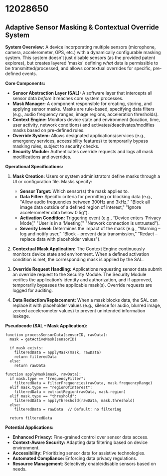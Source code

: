 # 12028650

## Adaptive Sensor Masking & Contextual Override System

**System Overview:** A device incorporating multiple sensors (microphone, camera, accelerometer, GPS, etc.) with a dynamically configurable masking system. This system doesn't just disable sensors (as the provided patent explores), but creates layered 'masks' defining *what* data is permissible to be transmitted/processed, and allows contextual overrides for specific, pre-defined events.

**Core Components:**

*   **Sensor Abstraction Layer (SAL):**  A software layer that intercepts all sensor data *before* it reaches core system processes.
*   **Mask Manager:** A component responsible for creating, storing, and applying sensor masks. Masks are rule-based, specifying data filters (e.g., audio frequency ranges, image regions, acceleration thresholds).
*   **Context Engine:** Monitors device state and environment (location, time, user activity, network conditions) and activates/deactivates/modifies masks based on pre-defined rules.
*   **Override System:** Allows designated applications/services (e.g., emergency services, accessibility features) to temporarily bypass masking rules, subject to security checks.
*   **Security Module:**  Authenticates override requests and logs all mask modifications and overrides.

**Operational Specifications:**

1.  **Mask Creation:**  Users or system administrators define masks through a UI or configuration file.  Masks specify:
    *   **Sensor Target:**  Which sensor(s) the mask applies to.
    *   **Data Filter:**  Specific criteria for permitting or blocking data (e.g., "Allow audio frequencies between 300Hz and 3kHz," "Block all image data outside of a defined region of interest," "Ignore accelerometer data below 0.5g").
    *   **Activation Condition:** Triggering event (e.g., “Device enters ‘Privacy Mode’," "User is in a ‘Meeting’," "Network connection is untrusted”).
    *   **Severity Level:**  Determines the impact of the mask (e.g., “Warning – log and notify user,” “Block – prevent data transmission,” “Redact – replace data with placeholder values").

2.  **Contextual Mask Application:** The Context Engine continuously monitors device state and environment.  When a defined activation condition is met, the corresponding mask is applied by the SAL.

3.  **Override Request Handling:** Applications requesting sensor data submit an override request to the Security Module.  The Security Module verifies the application’s identity and authorization, and if approved, temporarily bypasses the applicable mask(s). Override requests are logged for auditing.

4.  **Data Redaction/Replacement:** When a mask blocks data, the SAL can replace it with placeholder values (e.g., silence for audio, blurred image, zeroed accelerometer values) to prevent unintended information leakage.

**Pseudocode (SAL – Mask Application):**

```
function processSensorData(sensorID, rawData):
  mask = getActiveMask(sensorID)

  if mask exists:
    filteredData = applyMask(mask, rawData)
    return filteredData
  else:
    return rawData
```

```
function applyMask(mask, rawData):
  if mask.type == "frequencyFilter":
    filteredData = filterFrequencies(rawData, mask.frequencyRange)
  elif mask.type == "regionOfInterest":
    filteredData = extractRegion(rawData, mask.region)
  elif mask.type == "threshold":
    filteredData = applyThreshold(rawData, mask.threshold)
  else:
    filteredData = rawData  // Default: no filtering

  return filteredData
```

**Potential Applications:**

*   **Enhanced Privacy:** Fine-grained control over sensor data access.
*   **Context-Aware Security:** Adapting data filtering based on device environment.
*   **Accessibility:** Prioritizing sensor data for assistive technologies.
*   **Automated Compliance:** Enforcing data privacy regulations.
*   **Resource Management**: Selectively enable/disable sensors based on needs.